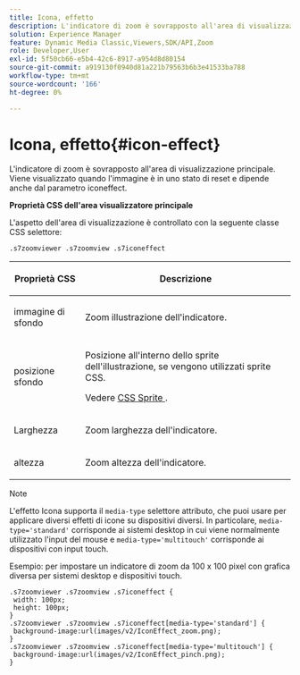 ```yaml
---
title: Icona, effetto
description: L'indicatore di zoom è sovrapposto all'area di visualizzazione principale. Viene visualizzato quando l'immagine è in uno stato di reset e dipende anche dal parametro iconeffect.
solution: Experience Manager
feature: Dynamic Media Classic,Viewers,SDK/API,Zoom
role: Developer,User
exl-id: 5f50cb66-e5b4-42c6-8917-a954d8d80154
source-git-commit: a919130f0940d81a221b79563b6b3e41533ba788
workflow-type: tm+mt
source-wordcount: '166'
ht-degree: 0%

---
```


# Icona, effetto{#icon-effect}

L&#39;indicatore di zoom è sovrapposto all&#39;area di visualizzazione principale. Viene visualizzato quando l&#39;immagine è in uno stato di reset e dipende anche dal parametro iconeffect.

<!--<a id="section_061E550C1C1D4DB2BD663A898895B38C"></a>-->

**Proprietà CSS dell&#39;area visualizzatore principale**

L&#39;aspetto dell&#39;area di visualizzazione è controllato con la seguente classe CSS selettore:

```
.s7zoomviewer .s7zoomview .s7iconeffect
```

<table id="table_94EE3F5BBE4547C0B4943471CEE7EDE4"> 
 <thead> 
  <tr> 
   <th colname="col1" class="entry"> <p> Proprietà CSS </p> </th> 
   <th colname="col2" class="entry"> <p>Descrizione </p> </th> 
  </tr> 
 </thead>
 <tbody> 
  <tr> 
   <td colname="col1"> <p> <span class="codeph"> immagine di sfondo </span> </p> </td> 
   <td colname="col2"> <p> Zoom illustrazione dell'indicatore. </p> </td> 
  </tr> 
  <tr> 
   <td colname="col1"> <p> <span class="codeph"> posizione sfondo </span> </p> </td> 
   <td colname="col2"> <p> Posizione all'interno dello sprite dell'illustrazione, se vengono utilizzati sprite CSS. </p> <p>Vedere <a href="../../../c-html5-s7-aem-asset-viewers/c-html5-flyout-viewer-20-about/c-html5-flyout-viewer-20-customizingviewer/c-html5-flyout-viewer-20-customizingviewer.md#section-0711ece44a4740168cfd7624c9010bd1" format="dita" scope="local"> CSS Sprite </a>. </p> </td> 
  </tr> 
  <tr> 
   <td colname="col1"> <p> <span class="codeph"> Larghezza </span> </p> </td> 
   <td colname="col2"> <p>Zoom larghezza dell'indicatore. </p> </td> 
  </tr> 
  <tr> 
   <td colname="col1"> <p> <span class="codeph"> altezza </span> </p> </td> 
   <td colname="col2"> <p>Zoom altezza dell'indicatore. </p> </td> 
  </tr> 
 </tbody> 
</table>

>[!NOTE]
>
>L&#39;effetto Icona supporta il `media-type` selettore attributo, che puoi usare per applicare diversi effetti di icone su dispositivi diversi. In particolare, `media-type='standard'` corrisponde ai sistemi desktop in cui viene normalmente utilizzato l&#39;input del mouse e `media-type='multitouch'` corrisponde ai dispositivi con input touch.

Esempio: per impostare un indicatore di zoom da 100 x 100 pixel con grafica diversa per sistemi desktop e dispositivi touch.

```
.s7zoomviewer .s7zoomview .s7iconeffect { 
 width: 100px; 
 height: 100px; 
} 
.s7zoomviewer .s7zoomview .s7iconeffect[media-type='standard'] { 
 background-image:url(images/v2/IconEffect_zoom.png); 
} 
.s7zoomviewer .s7zoomview .s7iconeffect[media-type='multitouch'] { 
 background-image:url(images/v2/IconEffect_pinch.png); 
}
```
